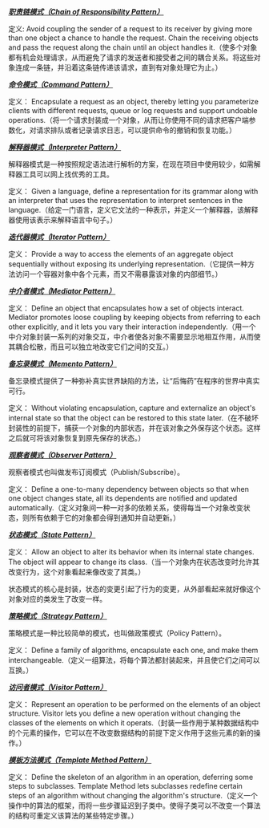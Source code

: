 
[***职责链模式（Chain of Responsibility Pattern）***](ChainOfResponsibility)

定义:
    Avoid coupling the sender of a request to its receiver by giving more than one object a chance to handle the request. Chain the receiving objects and pass the request along the chain until an object handles it.（使多个对象都有机会处理请求，从而避免了请求的发送者和接受者之间的耦合关系。将这些对象连成一条链，并沿着这条链传递该请求，直到有对象处理它为止。）

[***命令模式（Command Pattern）***](Command)

定义：
    Encapsulate a request as an object, thereby letting you parameterize clients with different requests, queue or log requests and support undoable operations.（将一个请求封装成一个对象，从而让你使用不同的请求把客户端参数化，对请求排队或者记录请求日志，可以提供命令的撤销和恢复功能。）

[***解释器模式（Interpreter Pattern）***](Interpreter)

解释器模式是一种按照规定语法进行解析的方案，在现在项目中使用较少，如需解释器工具可以网上找优秀的工具。

定义：
    Given a language, define a representation for its grammar along with an interpreter that uses the representation to interpret sentences in the language.（给定一门语言，定义它文法的一种表示，并定义一个解释器，该解释器使用该表示来解释语言中句子。）

[***迭代器模式（Iterator Pattern）***](Iterator)

定义：
    Provide a way to access the elements of an aggregate object sequentially without exposing its underlying representation.（它提供一种方法访问一个容器对象中各个元素，而又不需暴露该对象的内部细节。）

[***中介者模式（Mediator Pattern）***](Mediator)

定义：
    Define an object that encapsulates how a set of objects interact. Mediator promotes loose coupling by keeping objects from referring to each other explicitly, and it lets you vary their interaction independently.（用一个中介对象封装一系列的对象交互，中介者使各对象不需要显示地相互作用，从而使其耦合松散，而且可以独立地改变它们之间的交互。）

[***备忘录模式（Memento Pattern）***](Memento)

备忘录模式提供了一种弥补真实世界缺陷的方法，让“后悔药”在程序的世界中真实可行。

定义：
    Without violating encapsulation, capture and externalize an object's internal state so that the object can be restored to this state later.（在不破坏封装性的前提下，捕获一个对象的内部状态，并在该对象之外保存这个状态。这样之后就可将该对象恢复到原先保存的状态。）

[***观察者模式（Observer Pattern）***](Observer)

观察者模式也叫做发布订阅模式（Publish/Subscribe）。

定义：
    Define a one-to-many dependency between objects so that when one object changes state, all its dependents are notified and updated automatically.（定义对象间一种一对多的依赖关系，使得每当一个对象改变状态，则所有依赖于它的对象都会得到通知并自动更新。）

[***状态模式（State Pattern）***](State)

定义：
    Allow an object to alter its behavior when its internal state changes. The object will appear to change its class.（当一个对象内在状态改变时允许其改变行为，这个对象看起来像改变了其类。）

状态模式的核心是封装，状态的变更引起了行为的变更，从外部看起来就好像这个对象对应的类发生了改变一样。

[***策略模式（Strategy Pattern）***](Strategy)

策略模式是一种比较简单的模式，也叫做政策模式（Policy Pattern）。

定义：
    Define a family of algorithms, encapsulate each one, and make them interchangeable.（定义一组算法，将每个算法都封装起来，并且使它们之间可以互换。）

[***访问者模式（Visitor Pattern）***](Visitor)

定义：
    Represent an operation to be performed on the elements of an object structure. Visitor lets you define a new operation without changing the classes of the elements on which it operats.（封装一些作用于某种数据结构中的个元素的操作，它可以在不改变数据结构的前提下定义作用于这些元素的新的操作。）

[***模板方法模式（Template Method Pattern）***](TemplateMethod)

定义：
    Define the skeleton of an algorithm in an operation, deferring some steps to subclasses. Template Method lets subclasses redefine certain steps of an algorithm without changing the algorithm's structure.（定义一个操作中的算法的框架，而将一些步骤延迟到子类中。使得子类可以不改变一个算法的结构可重定义该算法的某些特定步骤。）
